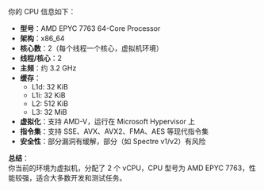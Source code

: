 你的 CPU 信息如下：

- **型号**：AMD EPYC 7763 64-Core Processor
- **架构**：x86_64
- **核心数**：2（每个线程一个核心，虚拟机环境）
- **线程/核心**：2
- **主频**：约 3.2 GHz
- **缓存**：
  - L1d: 32 KiB
  - L1i: 32 KiB
  - L2: 512 KiB
  - L3: 32 MiB
- **虚拟化**：支持 AMD-V，运行在 Microsoft Hypervisor 上
- **指令集**：支持 SSE、AVX、AVX2、FMA、AES 等现代指令集
- **安全性**：部分漏洞有缓解，部分（如 Spectre v1/v2）有风险

**总结**：  
你当前的环境为虚拟机，分配了 2 个 vCPU，CPU 型号为 AMD EPYC 7763，性能较强，适合大多数开发和测试任务。